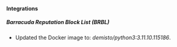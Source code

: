 
#### Integrations

##### Barracuda Reputation Block List (BRBL)

- Updated the Docker image to: *demisto/python3:3.11.10.115186*.
